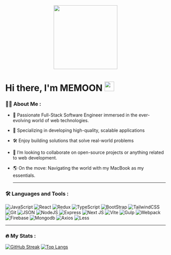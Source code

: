 <div id="header" align="center">
  <img src="https://media1.giphy.com/media/SS8CV2rQdlYNLtBCiF/200.webp?cid=ecf05e47cct9j7wwu9bke4nwvct0zwxuw7z655mfw6yqq0pq&ep=v1_gifs_related&rid=200.webp&ct=g" width="200"/>
</div>

<h1>
  Hi there, I'm MEMOON 
  <img src="https://media.giphy.com/media/hvRJCLFzcasrR4ia7z/giphy.gif" width="30px"/>
</h1>

### 👨‍💻 About Me :

- 🔭 Passionate Full-Stack Software Engineer immersed in the ever-evolving world of web technologies.

- 🚀 Specializing in developing high-quality, scalable applications

- 🛠️ Enjoy building solutions that solve real-world problems

- 👯 I’m looking to collaborate on open-source projects or anything related to web development.

- 🌎 On the move: Navigating the world with my MacBook as my essentials.

  ---

### :hammer_and_wrench: Languages and Tools :
![JavaScript](https://img.shields.io/badge/JavaScript-F7DF1E?style=for-the-badge&logo=javascript&logoColor=black)
![React](https://img.shields.io/badge/react-%2320232a.svg?style=for-the-badge&logo=react&logoColor=%2361DAFB)
![Redux](https://img.shields.io/badge/redux-%23593d88.svg?style=for-the-badge&logo=redux&logoColor=white)
![TypeScript](https://img.shields.io/badge/TypeSctipt-316192?style=for-the-badge&logo=typescript&logoColor=white)
![BootStrap](https://img.shields.io/badge/bootstrap-%23E0234E.svg?style=for-the-badge&logo=bootstrap&logoColor=white)
![TailwindCSS](https://img.shields.io/badge/tailwindcss-%2338B2AC.svg?style=for-the-badge&logo=tailwind-css&logoColor=white)
![Git](https://img.shields.io/badge/git-%232671E5.svg?style=for-the-badge&logo=git&logoColor=white)
![JSON](https://img.shields.io/badge/json-000000.svg?style=for-the-badge&logo=json&logoColor=white)
![NodeJS](https://img.shields.io/badge/node.js-6DA55F?style=for-the-badge&logo=node.js&logoColor=white)
![Express](https://img.shields.io/badge/express-%230081CB.svg?style=for-the-badge&logo=express&logoColor=white)
![Next JS](https://img.shields.io/badge/Next-black?style=for-the-badge&logo=next.js&logoColor=white)
![Vite](https://img.shields.io/badge/vite-%23646CFF.svg?style=for-the-badge&logo=vite&logoColor=white)
![Gulp](https://img.shields.io/badge/gulp-316192?style=for-the-badge&logo=gulp&logoColor=white)
![Webpack](https://img.shields.io/badge/webpack-%238DD6F9.svg?style=for-the-badge&logo=webpack&logoColor=black)
![Firebase](https://img.shields.io/badge/firebase-red?style=for-the-badge&logo=firebase&logoColor=white)
![Mongodb](https://img.shields.io/badge/mongodb-%23593d88.svg?style=for-the-badge&logo=mongodb&logoColor=white)
![Axios](https://img.shields.io/badge/axios-orange.svg?style=for-the-badge&logo=axios&logoColor=white)
![Less](https://img.shields.io/badge/less-%23E0234E.svg?style=for-the-badge&logo=less&logoColor=white)

---

### :fire: My Stats :
[![GitHub Streak](https://streak-stats.demolab.com?user=commmpotte&theme=transparent&hide_border=true&mode=weekly&fire=FF2222&dates=2C68F6&currStreakLabel=2C68F6&currStreakNum=2C68F6)]([https://git.io/streak-stats](https://github.com/memoonarif99?tab=repositories))
[![Top Langs](https://github-readme-stats.vercel.app/api/top-langs/?username=commmpotte&layout=compact&theme=vision-friendly-dark)]([https://git.io/streak-stats](https://github.com/memoonarif99?tab=repositories))
